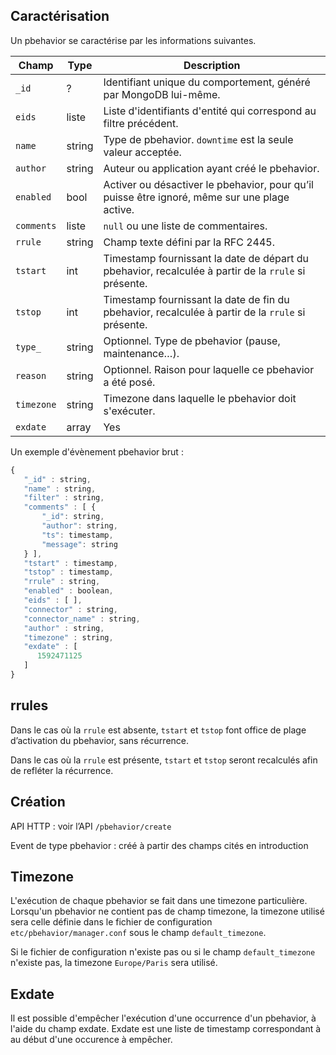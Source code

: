 ## Caractérisation

Un pbehavior se caractérise par les informations suivantes.

| Champ  | Type   | Description |
| -------| ------ | ----------- |
| `_id` | ? | Identifiant unique du comportement, généré par MongoDB lui-même. |
| `eids` | liste | Liste d'identifiants d'entité qui correspond au filtre précédent. |
| `name` | string | Type de pbehavior. `downtime` est la seule valeur acceptée. |
| `author` | string | Auteur ou application ayant créé le pbehavior. |
| `enabled`| bool | Activer ou désactiver le pbehavior, pour qu’il puisse être ignoré, même sur une plage active. |
| `comments` | liste | `null` ou une liste de commentaires. |
| `rrule` | string | Champ texte défini par la RFC 2445. |
| `tstart` | int | Timestamp fournissant la date de départ du pbehavior, recalculée à partir de la `rrule` si présente. |
| `tstop` | int | Timestamp fournissant la date de fin du pbehavior, recalculée à partir de la `rrule` si présente. |
| `type_` | string | Optionnel. Type de pbehavior (pause, maintenance…). |
| `reason` | string | Optionnel. Raison pour laquelle ce pbehavior a été posé. |
| `timezone` | string | Timezone dans laquelle le pbehavior doit s'exécuter.
| `exdate` | array | Yes | La liste des occurrences à ignorer sous forme de timestamps |

Un exemple d'évènement pbehavior brut :
```js
{
   "_id" : string,
   "name" : string,
   "filter" : string,
   "comments" : [ {
       "_id": string,
       "author": string,
       "ts": timestamp,
       "message": string
   } ],
   "tstart" : timestamp,
   "tstop" : timestamp,
   "rrule" : string,
   "enabled" : boolean,
   "eids" : [ ],
   "connector" : string,
   "connector_name" : string,
   "author" : string,
   "timezone" : string,
   "exdate" : [
      1592471125
   ]
}
```

## rrules

Dans le cas où la `rrule` est absente, `tstart` et `tstop` font office de plage d’activation du pbehavior, sans récurrence.

Dans le cas où la `rrule` est présente, `tstart` et `tstop` seront recalculés afin de refléter la récurrence.

## Création

API HTTP : voir l’API `/pbehavior/create`

Event de type pbehavior : créé à partir des champs cités en introduction

## Timezone

L'exécution de chaque pbehavior se fait dans une timezone particulière.
Lorsqu'un pbehavior ne contient pas de champ timezone, la timezone utilisé
sera celle définie dans le fichier de configuration `etc/pbehavior/manager.conf`
sous le champ `default_timezone`.

Si le fichier de configuration n'existe pas ou si le champ `default_timezone`
n'existe pas, la timezone `Europe/Paris` sera utilisé.

## Exdate
Il est possible d'empêcher l'exécution d'une occurrence d'un pbehavior, à l'aide
du champ exdate. Exdate est une liste de timestamp correspondant à au début
d'une occurence à empêcher.
